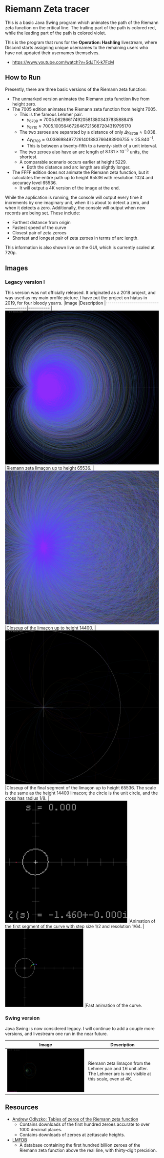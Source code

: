 # Riemann Zeta tracer

This is a basic Java Swing program which animates the path of the Riemann zeta function on the critical line.
The trailing part of the path is colored red, while the leading part of the path is colored violet.

This is the program that runs for the **Operation: Hashling** livestream, where Discord starts assigning unique usernames to the remaining users who have not updated their usernames themselves.

* https://www.youtube.com/watch?v=SdJTK-k7FcM

## How to Run

Presently, there are three basic versions of the Riemann zeta function:

* The unmarked version animates the Riemann zeta function live from height zero.
* The 7005 edition animates the Riemann zeta function from height 7005.
    * This is the famous Lehmer pair.
        * $\gamma_{6709} \approx 7005.0628661749205813803437835888415$
        * $\gamma_{6710} \approx 7005.1005646726467215687204319795170$
    * The two zeroes are separated by a distance of only $\Delta \gamma_{6709} \approx 0.038$.
        * $\Delta \gamma_{6709} \approx 0.0386984977261401883766483906755 \approx 25.840^{-1}$.
        * This is between a twenty-fifth to a twenty-sixth of a unit interval.
    * The two zeroes also have an arc length of $8.131 \times 10^{-3}$ units, the shortest.
    * A comparable scenario occurs earlier at height $5229$.
        * Both the distance and arc length are slightly longer.
* The FFFF edition does not animate the Riemann zeta function, but it calculates the entire path up to height 65536 with resolution 1024 and accuracy level 65536.
    * It will output a 4K version of the image at the end.

While the application is running, the console will output every time it increments by one imaginary unit, when it is about to detect a zero, and when it detects a zero. Additionally, the console will output when new records are being set. These include:

* Farthest distance from origin
* Fastest speed of the curve
* Closest pair of zeta zeroes
* Shortest and longest pair of zeta zeroes in terms of arc length.

This information is also shown live on the GUI, which is currently scaled at 720p.

## Images

### Legacy version I

This version was not officially released. It originated as a 2018 project, and was used as my main profile picture. I have put the project on hiatus in 2019, for four bloody yearrs.
|Image                                 |Description
|--------------------------------------|-----------
|![h65536](./images/Riemann65536.gif)  |Riemann zeta limaçon up to height 65536.
|![h14400](./images/Riemann14400.gif)  |Closeup of the limaçon up to height 14400.
|![h65536a](./images/Riemann65536a.gif)|Closeup of the final segment of the limaçon up to height 65536. The scale is the same as the height 14400 limacon; the circle is the unit circle, and the cross has radius 1/8.
|![anim1](./images/RiemannZeta1.gif)   |Animation of the first segment of the curve with step size 1/2 and resolution 1/64.
|![anim2](./images/Valentine19.webp)   |Fast animation of the curve. 

### Swing version

Java Swing is now considered legacy. I will continue to add a couple more versions, and livestream one run in the near future.

|Image                                 |Description
|--------------------------------------|-----------
|![h7021](./images/Riemann7021.png)   |Riemann zeta limaçon from the Lehmer pair and 16 unit after. The Lehmer arc is not visible at this scale, even at 4K.

## Resources

* [Andrew Odlyzko: Tables of zeros of the Riemann zeta function](https://www-users.cse.umn.edu/~odlyzko/zeta_tables/index.html)
    * Contains downloads of the first hundred zeroes accurate to over 1000 decimal places.
    * Contains downloads of zeroes at zettascale heights.
* [LMFDB](https://www.lmfdb.org/zeros/zeta/)
    * A database containing the first hundred billion zeroes of the Riemann zeta function above the real line, with thirty-digit precision.